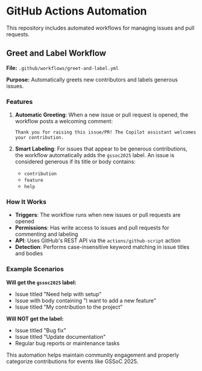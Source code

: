 # GitHub Actions Automation

This repository includes automated workflows for managing issues and pull requests.

## Greet and Label Workflow

**File:** `.github/workflows/greet-and-label.yml`

**Purpose:** Automatically greets new contributors and labels generous issues.

### Features

1. **Automatic Greeting**: When a new issue or pull request is opened, the workflow posts a welcoming comment:
   ```
   Thank you for raising this issue/PR! The Copilot assistant welcomes your contribution.
   ```

2. **Smart Labeling**: For issues that appear to be generous contributions, the workflow automatically adds the `gssoc2025` label. An issue is considered generous if its title or body contains:
   - `contribution`
   - `feature` 
   - `help`

### How It Works

- **Triggers**: The workflow runs when new issues or pull requests are opened
- **Permissions**: Has write access to issues and pull requests for commenting and labeling
- **API**: Uses GitHub's REST API via the `actions/github-script` action
- **Detection**: Performs case-insensitive keyword matching in issue titles and bodies

### Example Scenarios

**Will get the `gssoc2025` label:**
- Issue titled "Need help with setup"
- Issue with body containing "I want to add a new feature"
- Issue titled "My contribution to the project"

**Will NOT get the label:**
- Issue titled "Bug fix"
- Issue titled "Update documentation"
- Regular bug reports or maintenance tasks

This automation helps maintain community engagement and properly categorize contributions for events like GSSoC 2025.